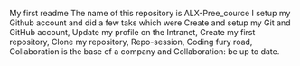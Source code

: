 My first readme
The name of this repository is ALX-Pree_cource
I setup my Github account and did a few taks which were Create and setup my Git and GitHub account, Update my profile on the Intranet, Create my first repository, Clone my repository, Repo-session, Coding fury road, Collaboration is the base of a company and Collaboration: be up to date.

